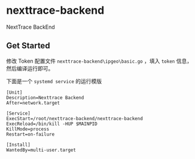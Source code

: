 # nexttrace-backend

NextTrace BackEnd

## Get Started

修改 Token 配置文件 `nexttrace-backend\ipgeo\basic.go` ，填入 `token`  信息，然后编译运行即可。

下面是一个 `systemd service` 的运行模版

```
[Unit]
Description=Nexttrace Backend
After=network.target

[Service]
ExecStart=/root/nexttrace-backend/nexttrace-backend
ExecReload=/bin/kill -HUP $MAINPID
KillMode=process
Restart=on-failure

[Install]
WantedBy=multi-user.target
```
